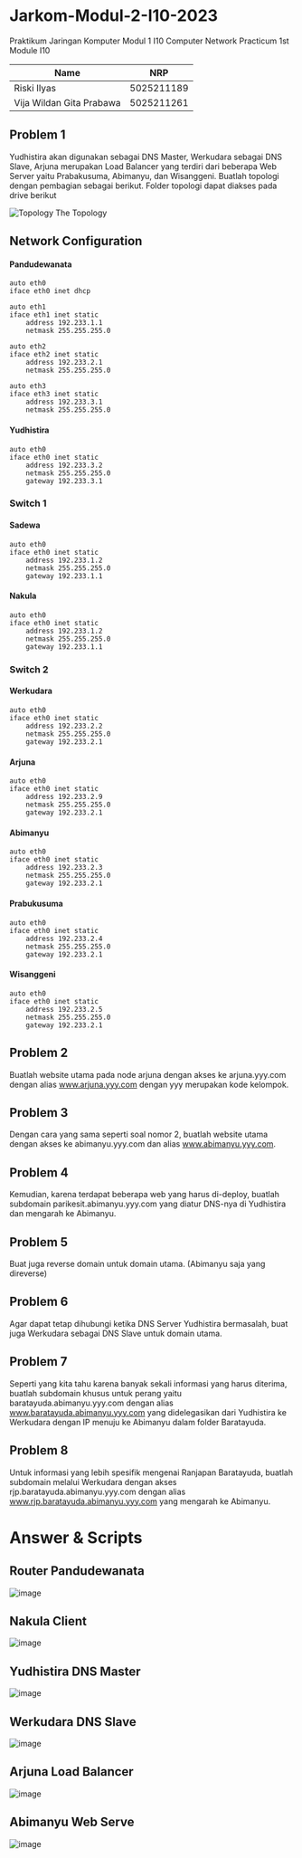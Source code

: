 # Jarkom-Modul-2-I10-2023

Praktikum Jaringan Komputer Modul 1 I10
Computer Network Practicum 1st Module I10

| Name                        | NRP        |
|-----------------------------|------------|
|Riski Ilyas                  | 5025211189 |
|Vija Wildan Gita Prabawa     | 5025211261 |

## Problem 1

Yudhistira akan digunakan sebagai DNS Master, Werkudara sebagai DNS Slave, Arjuna merupakan Load Balancer yang terdiri dari beberapa Web Server yaitu Prabakusuma, Abimanyu, dan Wisanggeni. Buatlah topologi dengan pembagian sebagai berikut. Folder topologi dapat diakses pada drive berikut

![Topology](https://media.discordapp.net/attachments/919468862725046322/1163798430536171630/image.png?ex=6540e2c0&is=652e6dc0&hm=1efd6bd22172fc5309717c58fc4a10c2d7efb86d195891f76fb948576d60a636&=&width=1435&height=702)
The Topology

## Network Configuration

#### Pandudewanata
```
auto eth0
iface eth0 inet dhcp

auto eth1
iface eth1 inet static
	address 192.233.1.1
	netmask 255.255.255.0

auto eth2
iface eth2 inet static
	address 192.233.2.1
	netmask 255.255.255.0

auto eth3
iface eth3 inet static
	address 192.233.3.1
	netmask 255.255.255.0
```

#### Yudhistira
```
auto eth0
iface eth0 inet static
	address 192.233.3.2
	netmask 255.255.255.0
	gateway 192.233.3.1
```

### Switch 1

#### Sadewa
```
auto eth0
iface eth0 inet static
	address 192.233.1.2
	netmask 255.255.255.0
	gateway 192.233.1.1
```

#### Nakula
```
auto eth0
iface eth0 inet static
	address 192.233.1.2
	netmask 255.255.255.0
	gateway 192.233.1.1
```

### Switch 2

#### Werkudara
```
auto eth0
iface eth0 inet static
	address 192.233.2.2
	netmask 255.255.255.0
	gateway 192.233.2.1
```

#### Arjuna
```
auto eth0
iface eth0 inet static
	address 192.233.2.9
	netmask 255.255.255.0
	gateway 192.233.2.1
```

#### Abimanyu
```
auto eth0
iface eth0 inet static
	address 192.233.2.3
	netmask 255.255.255.0
	gateway 192.233.2.1
```

#### Prabukusuma
```
auto eth0
iface eth0 inet static
	address 192.233.2.4
	netmask 255.255.255.0
	gateway 192.233.2.1
```

#### Wisanggeni
```
auto eth0
iface eth0 inet static
	address 192.233.2.5
	netmask 255.255.255.0
	gateway 192.233.2.1
```

## Problem 2
Buatlah website utama pada node arjuna dengan akses ke arjuna.yyy.com dengan alias www.arjuna.yyy.com dengan yyy merupakan kode kelompok.

## Problem 3
Dengan cara yang sama seperti soal nomor 2, buatlah website utama dengan akses ke abimanyu.yyy.com dan alias www.abimanyu.yyy.com.

## Problem 4
Kemudian, karena terdapat beberapa web yang harus di-deploy, buatlah subdomain parikesit.abimanyu.yyy.com yang diatur DNS-nya di Yudhistira dan mengarah ke Abimanyu.

## Problem 5
Buat juga reverse domain untuk domain utama. (Abimanyu saja yang direverse)

## Problem 6
Agar dapat tetap dihubungi ketika DNS Server Yudhistira bermasalah, buat juga Werkudara sebagai DNS Slave untuk domain utama.

## Problem 7
Seperti yang kita tahu karena banyak sekali informasi yang harus diterima, buatlah subdomain khusus untuk perang yaitu baratayuda.abimanyu.yyy.com dengan alias www.baratayuda.abimanyu.yyy.com yang didelegasikan dari Yudhistira ke Werkudara dengan IP menuju ke Abimanyu dalam folder Baratayuda.

## Problem 8
Untuk informasi yang lebih spesifik mengenai Ranjapan Baratayuda, buatlah subdomain melalui Werkudara dengan akses rjp.baratayuda.abimanyu.yyy.com dengan alias www.rjp.baratayuda.abimanyu.yyy.com yang mengarah ke Abimanyu.

# Answer & Scripts
## Router Pandudewanata
![image](https://github.com/vijawildan/Jarkom-Modul-2-I10-2023/assets/71499142/a2f4d4aa-6786-4229-9a43-eab2852018f5)

## Nakula Client
![image](https://github.com/vijawildan/Jarkom-Modul-2-I10-2023/assets/71499142/26d2997e-79f9-405d-987f-bf31a9e93769)

## Yudhistira DNS Master
![image](https://github.com/vijawildan/Jarkom-Modul-2-I10-2023/assets/71499142/d3ae221a-9668-4fb7-842f-f83c78570cfc)

## Werkudara DNS Slave
![image](https://github.com/vijawildan/Jarkom-Modul-2-I10-2023/assets/71499142/871abc0c-ec6b-4ddc-b97b-386fdf5ee024)

## Arjuna Load Balancer
![image](https://github.com/vijawildan/Jarkom-Modul-2-I10-2023/assets/71499142/12b9899b-cd30-42a3-9060-864d96abb3e7)

## Abimanyu Web Serve
![image](https://github.com/vijawildan/Jarkom-Modul-2-I10-2023/assets/71499142/9c31bbee-d3da-48de-a085-bdd49c2151a3)



